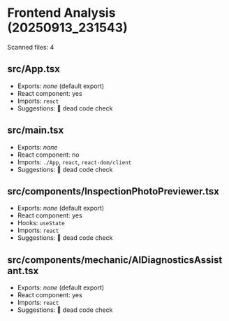 # Frontend Analysis (20250913_231543)

Scanned files: 4

## src/App.tsx
- Exports: _none_ (default export)
- React component: yes
- Imports: `react`
- Suggestions: 🧹 dead code check

## src/main.tsx
- Exports: _none_
- React component: no
- Imports: `./App`, `react`, `react-dom/client`
- Suggestions: 🧹 dead code check

## src/components/InspectionPhotoPreviewer.tsx
- Exports: _none_ (default export)
- React component: yes
- Hooks: `useState`
- Imports: `react`
- Suggestions: 🧹 dead code check

## src/components/mechanic/AIDiagnosticsAssistant.tsx
- Exports: _none_ (default export)
- React component: yes
- Imports: `react`
- Suggestions: 🧹 dead code check
